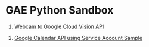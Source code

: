 
# GAE Python Sandbox

1. [Webcam to Google Cloud Vision API](https://github.com/sumiki/sandbox/tree/master/face)

2. [Google Calendar API using Service Account Sample](https://github.com/sumiki/sandbox/tree/master/gcal)



